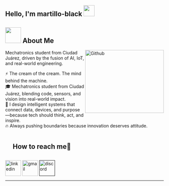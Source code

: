 <h2> Hello, I'm martillo-black <img src="https://media.giphy.com/media/v1.Y2lkPWVjZjA1ZTQ3c2NjbDkzYjJzeDdyOGdqamc4dDU0NGYzNzUwc2EweHc3MDdpa2g5aCZlcD12MV9zdGlja2Vyc19zZWFyY2gmY3Q9cw/l0MYQpxt6RZjDpze8/giphy.gif" width="35"></h2>

## <picture><img src = "https://github.com/7oSkaaa/7oSkaaa/blob/main/Images/about_me.gif?raw=true" width = 50px></picture> About Me

<img align="right" width = 250px height = 200px alt="Github" src="https://media.giphy.com/media/v1.Y2lkPWVjZjA1ZTQ3aGtmYTEydWVmcnF1Zmg3ZWJiNGdrbWFsZzUwdmtjcDkzNDNidDh2biZlcD12MV9zdGlja2Vyc19zZWFyY2gmY3Q9cw/SlKBbQNNZNfcPRWYW7/giphy.gif" />

Mechatronics student from Ciudad Juárez, driven by the fusion of AI, IoT, and real-world engineering.

⚡ The cream of the cream. The mind behind the machine.  
🎓 Mechatronics student from Ciudad Juárez, blending code, sensors, and vision into real-world impact.  
🧠 I design intelligent systems that connect data, devices, and purpose—because tech should think, act, and inspire.  
🔥 Always pushing boundaries because innovation deserves attitude.
 
  <!-- Connect with me -->
  <!--h2 without bottom border-->
  <div id="user-content-toc">
    <ul align="left">
      <summary><h2 style="display: inline-block">How to reach me🤝</h2></summary>
    </ul>
  <!--icons and links-->
  <p align="left">
  <a href="https://www.linkedin.com/in/brandonfigueroa2000/" target="blank"><img align="center" src="https://user-images.githubusercontent.com/88904952/234979284-68c11d7f-1acc-4f0c-ac78-044e1037d7b0.png" alt="linkedin" height="50" width="50" /></a>
  <a href="brandon111200@gmail.com" target="blank"><img align="center" src="https://github.com/Mo-Alsehli/Mo-Alsehli/assets/98949843/6d935082-a6bb-4f5d-be13-87b821d8421c" alt="gmail" height="50" width="50"  /></a>
  <a href="" target="blank"><img align="center" src="https://user-images.githubusercontent.com/88904952/234982627-019fd336-6248-453c-9b05-97c13fd1d207.png" alt="discord" height="50" width="50" /></a>
  </p>
  </div>

---
